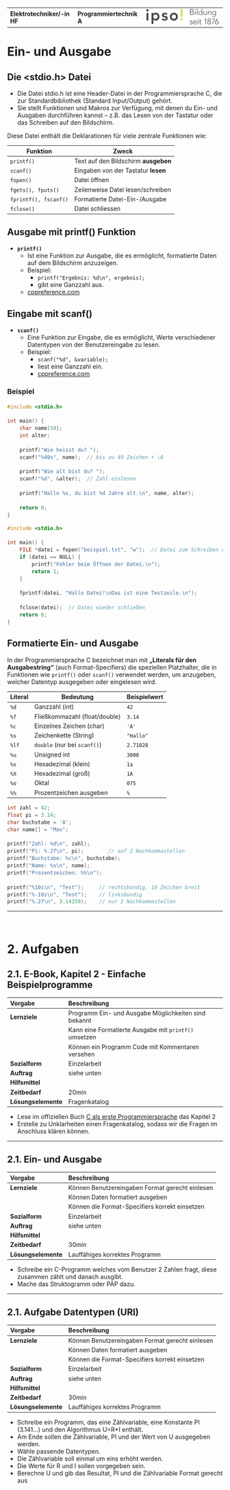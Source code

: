 |                             |                          |                                        |
| --------------------------- | ------------------------ | -------------------------------------- |
| **Elektrotechniker/-in HF** | **Programmiertechnik A** | ![IPSO Logo](./x_gitres/ipso_logo.png) |

# Ein- und Ausgabe

## Die <stdio.h> Datei

- Die Datei stdio.h ist eine Header-Datei in der Programmiersprache C, die zur Standardbibliothek (Standard Input/Output) gehört.
- Sie stellt Funktionen und Makros zur Verfügung, mit denen du Ein- und Ausgaben durchführen kannst – z.B. das Lesen von der Tastatur oder das Schreiben auf den Bildschirm.

Diese Datei enthält die Deklarationen für viele zentrale Funktionen wie:

| **Funktion**          | **Zweck**                            |
| --------------------- | ------------------------------------ |
| `printf()`            | Text auf den Bildschirm **ausgeben** |
| `scanf()`             | Eingaben von der Tastatur **lesen**  |
| `fopen()`             | Datei öffnen                         |
| `fgets(), fputs()`    | Zeilenweise Datei lesen/schreiben    |
| `fprintf(), fscanf()` | Formatierte Datei-Ein-/Ausgabe       |
| `fclose()`            | Datei schliessen                     |

## Ausgabe mit printf() Funktion

- **`printf()`**
  - Ist eine Funktion zur Ausgabe, die es ermöglicht, formatierte Daten auf dem Bildschirm anzuzeigen.
  - Beispiel:
    - `printf("Ergebnis: %d\n", ergebnis);`
    - gibt eine Ganzzahl aus.
  - [cppreference.com](https://en.cppreference.com/w/c/io/fprintf)

## Eingabe mit scanf()

- **`scanf()`**
  - Eine Funktion zur Eingabe, die es ermöglicht, Werte verschiedener Datentypen von der Benutzereingabe zu lesen.
  - Beispiel:
    - `scanf("%d", &variable);`
    - liest eine Ganzzahl ein.
    - [cppreference.com](https://en.cppreference.com/w/c/io/fscanf)

### Beispiel

```c
#include <stdio.h>

int main() {
    char name[50];
    int alter;

    printf("Wie heisst du? ");
    scanf("%49s", name);  // bis zu 49 Zeichen + \0

    printf("Wie alt bist du? ");
    scanf("%d", &alter);  // Zahl einlesen

    printf("Hallo %s, du bist %d Jahre alt.\n", name, alter);

    return 0;
}
```

```c
#include <stdio.h>

int main() {
    FILE *datei = fopen("beispiel.txt", "w");  // Datei zum Schreiben öffnen
    if (datei == NULL) {
        printf("Fehler beim Öffnen der Datei.\n");
        return 1;
    }

    fprintf(datei, "Hallo Datei!\nDas ist eine Testzeile.\n");

    fclose(datei);  // Datei wieder schließen
    return 0;
}
```

## Formatierte Ein- und Ausgabe

In der Programmiersprache C bezeichnet man mit **„Literals für den Ausgabestring“** (auch Format-Specifiers) die speziellen Platzhalter, die in Funktionen wie `printf()` oder `scanf()` verwendet werden, um anzugeben, welcher Datentyp ausgegeben oder eingelesen wird.

| **Literal** | **Bedeutung**                 | **Beispielwert** |
| ----------- | ----------------------------- | ---------------- |
| `%d`        | Ganzzahl (int)                | `42`             |
| `%f`        | Fließkommazahl (float/double) | `3.14`           |
| `%c`        | Einzelnes Zeichen (char)      | `'A'`            |
| `%s`        | Zeichenkette (String)         | `"Hallo"`        |
| `%lf`       | `double` (nur bei `scanf()`)  | `2.71828`        |
| `%u`        | Unsigned int                  | `3000`           |
| `%x`        | Hexadezimal (klein)           | `1a`             |
| `%X`        | Hexadezimal (groß)            | `1A`             |
| `%o`        | Oktal                         | `075`            |
| `%%`        | Prozentzeichen ausgeben       | `%`              |

```c
int zahl = 42;
float pi = 3.14;
char buchstabe = 'A';
char name[] = "Max";

printf("Zahl: %d\n", zahl);
printf("Pi: %.2f\n", pi);        // auf 2 Nachkommastellen
printf("Buchstabe: %c\n", buchstabe);
printf("Name: %s\n", name);
printf("Prozentzeichen: %%\n");

printf("%10s\n", "Test");     // rechtsbündig, 10 Zeichen breit
printf("%-10s\n", "Test");    // linksbündig
printf("%.2f\n", 3.14159);    // nur 2 Nachkommastellen
```

---

</br>

# 2. Aufgaben

## 2.1. E-Book, Kapitel 2 - Einfache Beispielprogramme

| **Vorgabe**         | **Beschreibung**                                      |
| :------------------ | :---------------------------------------------------- |
| **Lernziele**       | Programm Ein- und Ausgabe Möglichkeiten sind bekannt  |
|                     | Kann eine Formatierte Ausgabe mit `printf()` umsetzen |
|                     | Können ein Programm Code mit Kommentaren versehen     |
| **Sozialform**      | Einzelarbeit                                          |
| **Auftrag**         | siehe unten                                           |
| **Hilfsmittel**     |                                                       |
| **Zeitbedarf**      | 20min                                                 |
| **Lösungselemente** | Fragenkatalog                                         |

- Lese im offiziellen Buch [C als erste Programmiersprache](./x_gitres/k02-einfache-beispielprogamme.pdf) das Kapitel 2
- Erstelle zu Unklarheiten einen Fragenkatalog, sodass wir die Fragen im Anschluss klären können.

---

## 2.1. Ein- und Ausgabe

| **Vorgabe**         | **Beschreibung**                                |
| :------------------ | :---------------------------------------------- |
| **Lernziele**       | Können Benutzereingaben Format gerecht einlesen |
|                     | Können Daten formatiert ausgeben                |
|                     | Können die Format-Specifiers korrekt einsetzen  |
| **Sozialform**      | Einzelarbeit                                    |
| **Auftrag**         | siehe unten                                     |
| **Hilfsmittel**     |                                                 |
| **Zeitbedarf**      | 30min                                           |
| **Lösungselemente** | Lauffähiges korrektes Programm                  |

- Schreibe ein C-Programm welches vom Benutzer 2 Zahlen fragt, diese zusammen zählt und danach ausgibt.
- Mache das Struktogramm oder PAP dazu.

---

## 2.1. Aufgabe Datentypen (URI)

| **Vorgabe**         | **Beschreibung**                                |
| :------------------ | :---------------------------------------------- |
| **Lernziele**       | Können Benutzereingaben Format gerecht einlesen |
|                     | Können Daten formatiert ausgeben                |
|                     | Können die Format-Specifiers korrekt einsetzen  |
| **Sozialform**      | Einzelarbeit                                    |
| **Auftrag**         | siehe unten                                     |
| **Hilfsmittel**     |                                                 |
| **Zeitbedarf**      | 30min                                           |
| **Lösungselemente** | Lauffähiges korrektes Programm                  |

- Schreibe ein Programm, das eine Zählvariable, eine Konstante PI (3.141...) und den Algorithmus U=R*I enthält.
- Am Ende sollen die Zählvariable, PI und der Wert von U ausgegeben werden.
- Wähle passende Datentypen.
- Die Zählvariable soll einmal um eins erhöht werden.
- Die Werte für R und I sollen vorgegeben sein.
- Berechne U und gib das Resultat, PI und die Zählvariable Format gerecht aus
